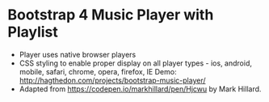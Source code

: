 # Bootstrap 4 Music Player with Playlist
- Player uses native browser players
- CSS styling to enable proper display on all player types - ios, android, mobile, safari, chrome, opera, firefox, IE
Demo: http://hagthedon.com/projects/bootstrap-music-player/
- Adapted from https://codepen.io/markhillard/pen/Hjcwu by Mark Hillard. 

